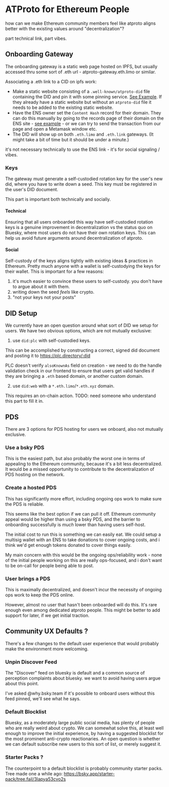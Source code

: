 # ATProto for Ethereum People

how can we make Ethereum community members feel like atproto aligns better with the existing values around "decentralization"?

part technical link, part vibes.

## Onboarding Gateway

The onboarding gateway is a static web page hosted on IPFS, but usually accessed thru some sort of .eth url - atproto-gateway.eth.limo or similar.

Associating a .eth link to a CID on ipfs work:

 * Make a static website consisting of a `.well-known/atproto-did` file containing the DID and pin it with some pinning service. [See Example](https://bot.reality.eth.link/.well-known/atproto-did). If they already have a static website but without an `atproto-did` file it needs to be added to the existing static website. 
 * Have the ENS owner set the `Content Hash` record for their domain. They can do this manually by going to the records page of their domain on the ENS site - [see example](https://app.ens.domains/bot.reality.eth?tab=records) - or we can try to send the transaction from our page and open a Metamask window etc.
 * The DID will show up on both `.eth.limo` and `.eth.link` gateways. (It might take a bit of time but it should be under a minute.)

it's not necessary technically to use the ENS link - it's for social signaling / vibes.

### Keys 

The gateway must generate a self-custodied rotation key for the user's new did, where you have to write down a seed. This key must be registered in the user's DID document.

This part is important both technically and socially.

#### Technical

Ensuring that all users onboarded this way have self-custodied rotation keys is a genuine improvement in decentralization vs the status quo on Bluesky, where most users do not have their own rotation keys.
This can help us avoid future arguments around decentralization of atproto.

#### Social

Self-custody of the keys aligns tightly with existing ideas & practices in Ethereum. Pretty much anyone with a wallet is self-custodying the keys for their wallet. 
This is important for a few reasons:

1) it's much easier to convince these users to self-custody. you don't have to argue about it with them.
2) writing down the seed _feels_ like crypto. 
3) "not your keys not your posts"

## DID Setup

We currently have an open question around what sort of DID we setup for users. We have two obvious options, which are not mutually exclusive:

1) use `did:plc` with self-custodied keys. 

This can be accomplished by constructing a correct, signed did document and posting it to https://plc.directory/:did 

PLC doesn't verify `alsoKnownAs` field on creation - we need to do the handle validation check in our frontend to ensure that users get valid handles if they are bringing a `.eth` based domain, or another custom domain.

2) use `did:web` with a `*.eth.limo`/`*.eth.xyz` domain. 

This requires an on-chain action. TODO: need someone who understand this part to fill it in.

## PDS

There are 3 options for PDS hosting for users we onboard, also not mutually exclusive.

### Use a bsky PDS

This is the easiest path, but also probably the worst one in terms of appealing to the Ethereum community, because it's a bit less decentralized. It would be a missed opportunity to contribute to the decentralization of PDS hosting on the network.

### Create a hosted PDS

This has significantly more effort, including ongoing ops work to make sure the PDS is reliable. 

This seems like the best option if we can pull it off. Ethereum community appeal would be higher than using a bsky PDS, and the barrier to onboarding successfully is _much_ lower than having users self-host.

The initial cost to run this is something we can easily eat. We could setup a multisig wallet with an ENS to take donations to cover ongoing costs, and i think we'd get enough tokens donated to cover things easily. 

My main concern with this would be the ongoing ops/reliability work - none of the initial people working on this are really ops-focused, and i don't want to be on-call for people being able to post.

### User brings a PDS

This is maximally decentralized, and doesn't incur the necessity of ongoing ops work to keep the PDS online. 

However, almost no user that hasn't been onboarded will do this. It's rare enough even among dedicated atproto people. This might be better to add support for later, if we get initial traction.

## Community UX Defaults ?

There's a few changes to the default user experience that would probably make the environment more welcoming. 

### Unpin Discover Feed

The "Discover" feed on bluesky is default and a common source of perception complaints about bluesky. we want to avoid having users argue about this point.

I've asked @why.bsky.team if it's possible to onboard users without this feed pinned, we'll see what he says.

### Default Blocklist 

Bluesky, as a moderately large public social media, has plenty of people who are really weird about crypto. We can somewhat solve this, at least well enough to improve the initial experience, by having a suggested blocklist for the most prominent anti-crypto reactionaries. An open question is whether we can default subscribe new users to this sort of list, or merely suggest it.

### Starter Packs ?

The counterpoint to a default blocklist is probably community starter packs. Tree made one a while ago: https://bsky.app/starter-pack/tree.fail/3lapya53cvo2s

